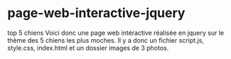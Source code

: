 # page-web-interactive-jquery
top 5 chiens
Voici donc une page web intéractive réalisée en jquery sur le thème des 5 chiens les plus moches.
Il y a donc un fichier script.js, style.css, index.html et un dossier images de 3 photos.
